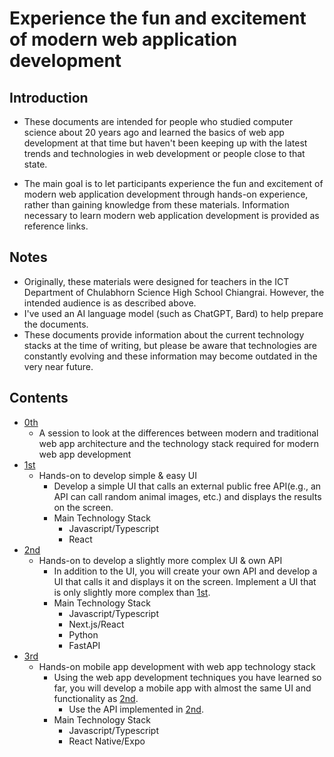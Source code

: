 # Experience the fun and excitement of modern web application development

## Introduction

- These documents are intended for people who studied computer science about 20 years ago and learned the basics of web app development at that time but haven't been keeping up with the latest trends and technologies in web development or people close to that state.

- The main goal is to let participants experience the fun and excitement of modern web application development through hands-on experience, rather than gaining knowledge from these materials. Information necessary to learn modern web application development is provided as reference links.

## Notes

- Originally, these materials were designed for teachers in the ICT Department of Chulabhorn Science High School Chiangrai. However, the intended audience is as described above.
- I've used an AI language model (such as ChatGPT, Bard) to help prepare the documents.
- These documents provide information about the current technology stacks at the time of writing, but please be aware that technologies are constantly evolving and these information may become outdated in the very near future.

## Contents

- [0th](0th.md)
  - A session to look at the differences between modern and traditional web app architecture and the technology stack required for modern web app development
- [1st](1st.md)
  - Hands-on to develop simple & easy UI
    - Develop a simple UI that calls an external public free API(e.g., an API can call random animal images, etc.) and displays the results on the screen.
    - Main Technology Stack
      - Javascript/Typescript
      - React
- [2nd](2nd.md)
  - Hands-on to develop a slightly more complex UI & own API
    - In addition to the UI, you will create your own API and develop a UI that calls it and displays it on the screen. Implement a UI that is only slightly more complex than [1st](1st.md).
    - Main Technology Stack
      - Javascript/Typescript
      - Next.js/React
      - Python
      - FastAPI
- [3rd](3rd.md)
  - Hands-on mobile app development with web app technology stack
    - Using the web app development techniques you have learned so far, you will develop a mobile app with almost the same UI and functionality as [2nd](2nd.md).
      - Use the API implemented in [2nd](2nd.md).
    - Main Technology Stack
      - Javascript/Typescript
      - React Native/Expo
